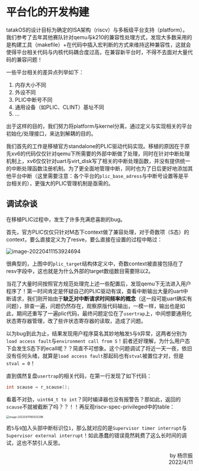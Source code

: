 # 平台化的开发构建

tatakOS的设计目标为确定的ISA架构（riscv）与多板级平台支持（platform）。我们参考了去年其他赛队针对qemu与k210的兼容性处理方式，发现大多数采用的是构建工具（makefile）+在代码中插入宏判断的方式来维持这种兼容性，这就会使得平台相关代码与内核代码耦合度过高，在兼容新平台时，不得不去面对大量代码的兼容问题！

一些平台相关的差异点列举如下：

1. 内存大小不同
2. 外设不同
3. PLIC中断号不同
4. 通用设备（如PLIC、CLINT）基址不同
5. ...

出于这样的目的，我们努力将platform与kernel分离，通过定义与实现相关的平台初始化/处理接口，来达到解耦的目的。

我们首先的工作是移植官方standalone的PLIC驱动代码实现。移植的原因在于原先xv6的代码仅仅针对qemu下所需要的外部中断做了处理，同时在针对中断处理机制上，xv6仅仅针对uart与virt_disk写了相关的中断处理函数，并没有提供统一的中断处理函数注册机制。为了更全面地管理中断，同时也为了日后更好地添加其他平台中断（这里需要注意：各个平台的`plic_base_adress`与中断号设置等是平台相关的），更强大的PLIC管理机制是亟需的。

## 调试杂谈

在移植PLIC过程中，发生了许多充满悲喜剧的bug。

首先，官方PLIC仅仅只针对M态下context做了兼容处理，对于奇数项（S态）的context，要么直接定义为了resve，要么直接在设置的过程中略过：

![image-20220411153924694](assets/image-20220411153924694.png)

很典型的，上图中的`plic_target`结构体定义中，奇数context被直接包括在了resv字段中，这也就是为什么外部的target数组数目需要除以2。

当花了大量时间按照官方规范处理完上述一些配置后，发现qemu下无法进入用户程序了！第一时间肯定是怀疑自己的PLIC驱动有误，查看中断输出大量的uart中断请求，我们刚开始由于**缺乏对中断请求时间频率的概念**（这一段可能uart确实有问题），排查一遍，问题仍然存在，观察原版代码输出，一模一样，输出也是如此，期间还重写了一遍plic代码，最终问题定位在了`usertrap`上，中间想要通用化状态寄存器管理，改了些许状态寄存器的读取，造成了问题。

以为bug到此为止，结果发现用户程序莫名其妙地触发`5`与`9`异常，这两者分别为`load access fault`与`environment call from S`！前者还好理解，为什么用户态下会发生S态下的ecall呢？？简直不可想象。这个问题调试了将近一天一夜，依旧没有任何头绪，就算是`load access fault`那起码也有`stval`被置位才对，但是`stval = 0`！

直到偶然复盘`usertrap`的相关代码，在第一行发现了如下代码：

```C
int scause = r_scause();
```

看着不对劲，`uint64_t to int`？同时编译器也没有报警告？那如此，返回的`scause`不就被截断了吗？？！！再反观riscv-spec-privileged中的table：

<div aligin="center"><img src="assets/image-20220411160525296.png" alt="image-20220411160525296" style="zoom:50%;" /></div>

若`5`与`9`加入头部中断标识位`1`，那么就对应的是`Supervisor timer interrupt`与`Supervisor external interrupt`！如此愚蠢的错误竟然耗费了这么长时间的调试，这也不禁引人反思。

<p align="right">by 杨宗振<br />2022/4/11</p>



















